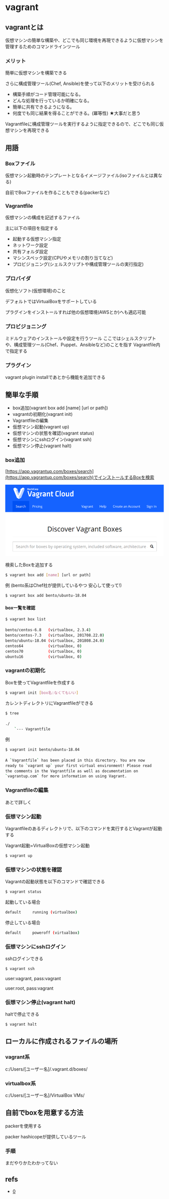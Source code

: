 # vagrant

## vagrantとは
仮想マシンの簡単な構築や、どこでも同じ環境を再現できるように仮想マシンを管理するためのコマンドラインツール

### メリット
簡単に仮想マシンを構築できる

さらに構成管理ツール(Chef, Ansible)を使って以下のメリットを受けられる

- 構築手順がコード管理可能になる。
- どんな処理を行っているか明確になる。
- 簡単に共有できるようになる。
- 何度でも同じ結果を得ることができる。(冪等性) ★大事だと思う

Vagrantfileに構成管理ツールを実行するように指定できるので、どこでも同じ仮想マシンを再現できる

## 用語

### Boxファイル
仮想マシン起動時のテンプレートとなるイメージファイル(isoファイルとは異なる)

自前でBoxファイルを作ることもできる(packerなど)

### Vagrantfile
仮想マシンの構成を記述するファイル

主に以下の項目を指定する

- 起動する仮想マシン指定
- ネットワーク設定
- 共有フォルダ設定
- マシンスペック設定(CPUやメモリの割り当てなど)
- プロビジョニング(シェルスクリプトや構成管理ツールの実行指定)


### プロバイダ
仮想化ソフト(仮想環境)のこと

デフォルトではVirtualBoxをサポートしている

プラグインをインストールすれば他の仮想環境(AWSとか)へも適応可能


### プロビジョニング
ミドルウェアのインストールや設定を行うツール
ここではシェルスクリプトや、構成管理ツール(Chef、Puppet、Ansibleなど)のことを指す
Vagrantfile内で指定する


### プラグイン
vagrant plugin installであとから機能を追加できる



## 簡単な手順
- box追加(vagrant box add [name] [url or path])
- vagrantの初期化(vagrant init)
- Vagrantfileの編集
- 仮想マシン起動(vagrant up)
- 仮想マシンの状態を確認(vagrant status)
- 仮想マシンにsshログイン(vagrant ssh)
- 仮想マシン停止(vagrant halt)



### box追加
[https://app.vagrantup.com/boxes/search](https://app.vagrantup.com/boxes/search)でインストールするBoxを検索

![vagrant.cloud](img/006_vagrant-00.png)

検索したBoxを追加する

```bash
$ vagrant box add [name] [url or path]
```

例 (bento系はChef社が提供しているやつ 安心して使って!)
```bash
$ vagrant box add bento/ubuntu-18.04
```


#### box一覧を確認

```bash
$ vagrant box list

bento/centos-6.8   (virtualbox, 2.3.4)
bento/centos-7.3   (virtualbox, 201708.22.0)
bento/ubuntu-18.04 (virtualbox, 201808.24.0)
centos64           (virtualbox, 0)
centos70           (virtualbox, 0)
ubuntu16           (virtualbox, 0)
```


### vagrantの初期化
Boxを使ってVagrantfileを作成する

```bash
$ vagrant init [box名:なくてもいい]
```

カレントディレクトリにVagrantfileができる

```bash
$ tree

./
	`--- Vagrantfile
```

例
```bash
$ vagrant init bento/ubuntu-18.04

A `Vagrantfile` has been placed in this directory. You are now
ready to `vagrant up` your first virtual environment! Please read
the comments in the Vagrantfile as well as documentation on
`vagrantup.com` for more information on using Vagrant.
```


### Vagrantfileの編集
あとで詳しく



### 仮想マシン起動
Vagrantfileのあるディレクトリで、以下のコマンドを実行するとVagrantが起動する

Vagrant起動=VirtualBoxの仮想マシン起動

```bash
$ vagrant up
```

### 仮想マシンの状態を確認
Vagrantの起動状態を以下のコマンドで確認できる

```bash
$ vagrant status
```

起動している場合
```bash
default		running (virtualbox)
```

停止している場合
```bash
default		poweroff (virtualbox)
```


### 仮想マシンにsshログイン
sshログインできる

```bash
$ vagrant ssh
```

user:vagrant, pass:vagrant

user:root, pass:vagrant


### 仮想マシン停止(vagrant halt)
haltで停止できる

```bash
$ vagrant halt
```


## ローカルに作成されるファイルの場所

### vagrant系
c:/Users/[ユーザー名]/.vagrant.d/boxes/

### virtualbox系
c:/Users/[ユーザー名]/VirtualBox VMs/


## 自前でboxを用意する方法
packerを使用する

packer hashicopeが提供しているツール

### 手順
まだやりかたわかってない


## refs
- [0](https://qiita.com/ozawan/items/160728f7c6b10c73b97e)
